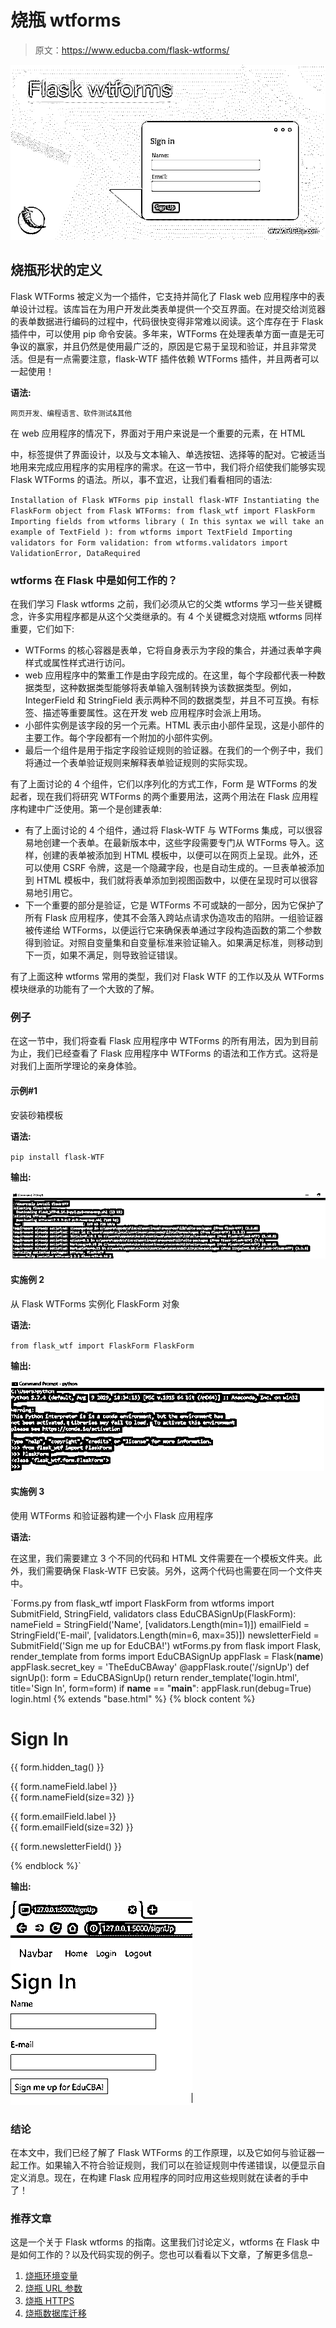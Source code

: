 # 烧瓶 wtforms

> 原文：<https://www.educba.com/flask-wtforms/>

![Flask wtforms](img/1aaca7f32579bfe7d29b3ad82bed8433.png)



## 烧瓶形状的定义

Flask WTForms 被定义为一个插件，它支持并简化了 Flask web 应用程序中的表单设计过程。该库旨在为用户开发此类表单提供一个交互界面。在对提交给浏览器的表单数据进行编码的过程中，代码很快变得非常难以阅读。这个库存在于 Flask 插件中，可以使用 pip 命令安装。多年来，WTForms 在处理表单方面一直是无可争议的赢家，并且仍然是使用最广泛的，原因是它易于呈现和验证，并且非常灵活。但是有一点需要注意，flask-WTF 插件依赖 WTForms 插件，并且两者可以一起使用！

**语法:**

<small>网页开发、编程语言、软件测试&其他</small>

在 web 应用程序的情况下，界面对于用户来说是一个重要的元素，在 HTML

<form>中，标签提供了界面设计，以及与文本输入、单选按钮、选择等的配对。它被适当地用来完成应用程序的实用程序的需求。在这一节中，我们将介绍使我们能够实现 Flask WTForms 的语法。所以，事不宜迟，让我们看看相同的语法:</form>

`Installation of Flask WTForms
pip install flask-WTF
Instantiating the FlaskForm object from Flask WTForms:
from flask_wtf import FlaskForm
Importing fields from wtforms library ( In this syntax we will take an example of TextField ):
from wtforms import TextField
Importing validators for Form validation:
from wtforms.validators import ValidationError, DataRequired`

### wtforms 在 Flask 中是如何工作的？

在我们学习 Flask wtforms 之前，我们必须从它的父类 wtforms 学习一些关键概念，许多实用程序都是从这个父类继承的。有 4 个关键概念对烧瓶 wtforms 同样重要，它们如下:

*   WTForms 的核心容器是表单，它将自身表示为字段的集合，并通过表单字典样式或属性样式进行访问。
*   web 应用程序中的繁重工作是由字段完成的。在这里，每个字段都代表一种数据类型，这种数据类型能够将表单输入强制转换为该数据类型。例如，IntegerField 和 StringField 表示两种不同的数据类型，并且不可互换。有标签、描述等重要属性。这在开发 web 应用程序时会派上用场。
*   小部件实例是该字段的另一个元素。HTML 表示由小部件呈现，这是小部件的主要工作。每个字段都有一个附加的小部件实例。
*   最后一个组件是用于指定字段验证规则的验证器。在我们的一个例子中，我们将通过一个表单验证规则来解释表单验证规则的实际实现。

有了上面讨论的 4 个组件，它们以序列化的方式工作，Form 是 WTForms 的发起者，现在我们将研究 WTForms 的两个重要用法，这两个用法在 Flask 应用程序构建中广泛使用。第一个是创建表单:

*   有了上面讨论的 4 个组件，通过将 Flask-WTF 与 WTForms 集成，可以很容易地创建一个表单。在最新版本中，这些字段需要专门从 WTForms 导入。这样，创建的表单被添加到 HTML 模板中，以便可以在网页上呈现。此外，还可以使用 CSRF 令牌，这是一个隐藏字段，也是自动生成的。一旦表单被添加到 HTML 模板中，我们就将表单添加到视图函数中，以便在呈现时可以很容易地引用它。
*   下一个重要的部分是验证，它是 WTForms 不可或缺的一部分，因为它保护了所有 Flask 应用程序，使其不会落入跨站点请求伪造攻击的陷阱。一组验证器被传递给 WTForms，以便运行它来确保表单通过字段构造函数的第二个参数得到验证。对照自变量集和自变量标准来验证输入。如果满足标准，则移动到下一页，如果不满足，则导致验证错误。

有了上面这种 wtforms 常用的类型，我们对 Flask WTF 的工作以及从 WTForms 模块继承的功能有了一个大致的了解。

### 例子

在这一节中，我们将查看 Flask 应用程序中 WTForms 的所有用法，因为到目前为止，我们已经查看了 Flask 应用程序中 WTForms 的语法和工作方式。这将是对我们上面所学理论的亲身体验。

#### 示例#1

安装砂箱模板

**语法:**

`pip install flask-WTF`

**输出:**

![Flask wtforms 1](img/33cda682be17a218ff007c8790603dd1.png)



#### 实施例 2

从 Flask WTForms 实例化 FlaskForm 对象

**语法:**

`from flask_wtf import FlaskForm
FlaskForm`

**输出:**

![Flask wtforms 2](img/48a8a2301226ee44c858fa4b8cc23d8f.png)



#### 实施例 3

使用 WTForms 和验证器构建一个小 Flask 应用程序

**语法:**

在这里，我们需要建立 3 个不同的代码和 HTML 文件需要在一个模板文件夹。此外，我们需要确保 Flask-WTF 已安装。另外，这两个代码也需要在同一个文件夹中。

`Forms.py
from flask_wtf import FlaskForm
from wtforms import SubmitField, StringField, validators
class EduCBASignUp(FlaskForm):
nameField = StringField('Name', [validators.Length(min=1)])
emailField = StringField('E-mail', [validators.Length(min=6, max=35)])
newsletterField = SubmitField('Sign me up for EduCBA!')
wtForms.py
from flask import Flask, render_template
from forms import EduCBASignUp
appFlask = Flask(__name__)
appFlask.secret_key = 'TheEduCBAway'
@appFlask.route('/signUp')
def signUp():
form = EduCBASignUp()
return render_template('login.html', title='Sign In', form=form)
if __name__ == "__main__":
appFlask.run(debug=True)
login.html
{% extends "base.html" %}
{% block content %}
<h1>Sign In</h1>
<form action="" method="post" novalidate>
{{ form.hidden_tag() }}
<p>
{{ form.nameField.label }}<br>
{{ form.nameField(size=32) }}
</p>
<p>
{{ form.emailField.label }}<br>
{{ form.emailField(size=32) }}
</p>
<p>{{ form.newsletterField() }}</p>
</form>
{% endblock %}`

**输出:**

![Flask wtforms 3](img/ca9ba9c6b81035bea8801f97a4a9b89f.png)



### 结论

在本文中，我们已经了解了 Flask WTForms 的工作原理，以及它如何与验证器一起工作。如果输入不符合验证规则，我们可以在验证规则中传递错误，以便显示自定义消息。现在，在构建 Flask 应用程序的同时应用这些规则就在读者的手中了！

### 推荐文章

这是一个关于 Flask wtforms 的指南。这里我们讨论定义，wtforms 在 Flask 中是如何工作的？以及代码实现的例子。您也可以看看以下文章，了解更多信息–

1.  [烧瓶环境变量](https://www.educba.com/flask-environment-variables/)
2.  [烧瓶 URL 参数](https://www.educba.com/flask-url-parameters/)
3.  [烧瓶 HTTPS](https://www.educba.com/flask-https/)
4.  [烧瓶数据库迁移](https://www.educba.com/flask-db-migrate/)





